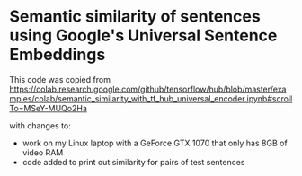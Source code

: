 # Semantic similarity of sentences using Google's Universal Sentence Embeddings

This code was copied from https://colab.research.google.com/github/tensorflow/hub/blob/master/examples/colab/semantic_similarity_with_tf_hub_universal_encoder.ipynb#scrollTo=MSeY-MUQo2Ha

with changes to:

- work on my Linux laptop with a GeForce GTX 1070 that only has 8GB of video RAM
- code added to print out similarity for pairs of test sentences

